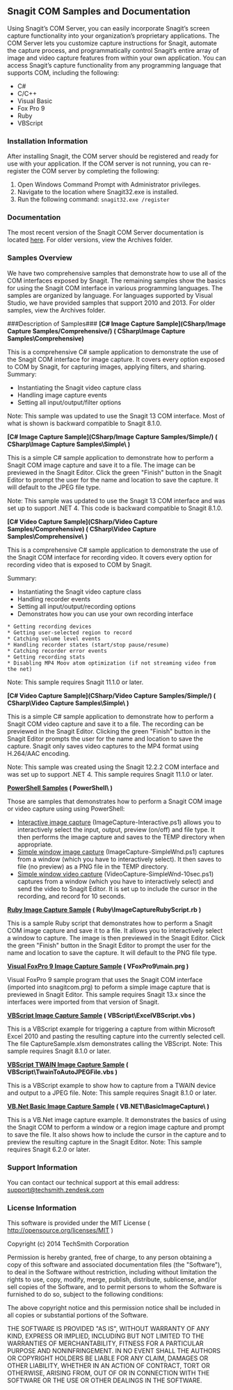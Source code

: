 ﻿## Snagit COM Samples and Documentation ##

Using Snagit’s COM Server, you can easily incorporate Snagit’s screen capture functionality into your organization’s proprietary applications. The COM Server lets you customize capture instructions for Snagit, automate the capture process, and programmatically control Snagit’s entire array of image and video capture features from within your own application.
You can access Snagit’s capture functionality from any programming language that supports COM, including the following:

* C#
* C/C++
* Visual Basic
* Fox Pro 9
* Ruby
* VBScript

### Installation Information ###

After installing Snagit, the COM server should be registered and ready for use with your application. If the COM server is not running, you can re-register the COM server by completing the following:  

1. Open Windows Command Prompt with Administrator privileges.
2. Navigate to the location where Snagit32.exe is installed.
3. Run the following command: `snagit32.exe /register`

### Documentation ###
The most recent version of the Snagit COM Server documentation is located [here](https://assets.techsmith.com/Docs/pdf-snagit/Snagit-13-COM-Server-Guide.pdf). For older versions, view the Archives folder.

### Samples Overview ###
We have two comprehensive samples that demonstrate how to use all of the COM interfaces exposed by Snagit. The remaining samples show the basics for using the Snagit COM interface in various programming languages. The samples are organized by language. For languages supported by Visual Studio, we have provided samples that support 2010 and 2013. For older samples, view the Archives folder.

###Description of Samples###
**[C# Image Capture Sample](CSharp/Image Capture Samples/Comprehensive/) ( CSharp\Image Capture Samples\Comprehensive)**

This is a comprehensive C# sample application to demonstrate the use of the Snagit
COM interface for image capture. It covers every option exposed to COM by Snagit,
for capturing images, applying filters, and sharing.
Summary:
* Instantiating the Snagit video capture class
* Handling image capture events
* Setting all input/output/filter options

Note: This sample was updated to use the Snagit 13 COM interface. Most
      of what is shown is backward compatible to Snagit 8.1.0.

**[C# Image Capture Sample](CSharp/Image Capture Samples/Simple/) ( CSharp\Image Capture Samples\Simple\ )**

This is a simple C# sample application to demonstrate how to
perform a Snagit COM image capture and save it to a file.
The image can be previewed in the Snagit Editor. Click 
the green "Finish" button in the Snagit Editor to prompt the user for
the name and location to save the capture. It will default to
the JPEG file type.
 
Note: This sample was updated to use the Snagit 13 COM interface
      and was set up to support .NET 4.
      This code is backward compatible to Snagit 8.1.0.

**[C# Video Capture Sample](CSharp/Video Capture Samples/Comprehensive) ( CSharp\Video Capture Samples\Comprehensive\ )**

This is a comprehensive C# sample application to demonstrate the use of the Snagit
COM interface for recording video. It covers every option for recording
video that is exposed to COM by Snagit.

Summary:
* Instantiating the Snagit video capture class
* Handling recorder events
* Setting all input/output/recording options
* Demonstrates how you can use your own recording interface
````
* Getting recording devices
* Getting user-selected region to record
* Catching volume level events
* Handling recorder states (start/stop pause/resume)
* Catching recorder error events
* Getting recording stats
* Disabling MP4 Moov atom optimization (if not streaming video from the net)
````
Note: This sample requires Snagit 11.1.0 or later.

**[C# Video Capture Sample](CSharp/Video Capture Samples/Simple/) ( CSharp\Video Capture Samples\Simple\ )**

This is a simple C# sample application to demonstrate how to
perform a Snagit COM video capture and save it to a file.
The recording can be previewed in the Snagit Editor. Clicking
the green "Finish" button in the Snagit Editor prompts the user for
the name and location to save the capture. Snagit only saves
video captures to the MP4 format using H.264/AAC encoding.
 
Note: This sample was created using the Snagit 12.2.2 COM interface and was set up to support .NET 4. This sample requires Snagit 11.1.0 or later.

**[PowerShell Samples](PowerShell/) ( PowerShell\ )**

Those are samples that demonstrates how to perform a Snagit COM image or video
capture using using PowerShell:
- [Interactive image capture](PowerShell/ImageCapture-Interactive.ps1)
(ImageCapture-Interactive.ps1) allows you to interactively select the
input, output, preview (on/off) and file type. It then performs the image
capture and saves to the TEMP directory when appropriate.
- [Simple window image capture](PowerShell/ImageCapture-SimpleWnd.ps1)
(ImageCapture-SimpleWnd.ps1) captures from a window (which you have to
interactively select). It then saves to file (no preview) as a PNG file
in the TEMP directory.
- [Simple window video capture](PowerShell/VideoCapture-SimpleWnd-10sec.ps1)
(VideoCapture-SimpleWnd-10sec.ps1) captures from a window (which you have
to interactively select) and send the video to Snagit Editor. It is set up
to include the cursor in the recording, and record for 10 seconds.

**[Ruby Image Capture Sample](Ruby/ImageCaptureRubyScript.rb) ( Ruby\ImageCaptureRubyScript.rb )**

This is a sample Ruby script that demonstrates how to
perform a Snagit COM image capture and save it to a file.
It allows you to interactively select a window to capture.
The image is then previewed in the Snagit Editor. Click 
the green "Finish" button in the Snagit Editor to prompt the user for
the name and location to save the capture. It will default to
the PNG file type. 

**[Visual FoxPro 9 Image Capture Sample](VFoxPro9) ( VFoxPro9\main.prg )**

Visual FoxPro 9 sample program that uses the
Snagit COM interface (imported into snagitcom.prg)
to peform a simple image capture that is previewed
in Snagit Editor. This sample requires
Snagit 13.x since the interfaces were imported
from that version of Snagit.

**[VBScript Image Capture Sample](VBScript/ExcelVBScript.vbs) ( VBScript\ExcelVBScript.vbs )**

This is a VBScript example for triggering a capture from within
Microsoft Excel 2010 and pasting the resulting capture into the currently selected cell. The file CaptureSample.xlsm demonstrates calling the VBScript.
Note: This sample requires Snagit 8.1.0 or later.

**[VBScript TWAIN Image Capture Sample](VBScript/TwainToAutoJPEGFile.vbs) ( VBScript\TwainToAutoJPEGFile.vbs )**

This is a VBScript example to show how to capture from a TWAIN device
and output to a JPEG file.
Note: This sample requires Snagit 8.1.0 or later.

**[VB.Net Basic Image Capture Sample](VB.NET/BasicImageCapture/) ( VB.NET\BasicImageCapture\ )**

This is a VB.Net image capture example. It demonstrates the basics of using the 
Snagit COM to perform a window or a region image capture and prompt to save the
file. It also shows how to include the cursor in the capture and to preview the
resulting capture in the Snagit Editor.
Note: This sample requires Snagit 6.2.0 or later.


### Support Information ###
You can contact our technical support at this email address: support@techsmith.zendesk.com

### License Information ###
This software is provided under the MIT License ( http://opensource.org/licenses/MIT )

Copyright (c) 2014 TechSmith Corporation

Permission is hereby granted, free of charge, to any person obtaining a copy of this software and associated documentation files (the "Software"), to deal in the Software without restriction, including without limitation the rights to use, copy, modify, merge, publish, distribute, sublicense, and/or sell copies of the Software, and to permit persons to whom the Software is furnished to do so, subject to the following conditions:

The above copyright notice and this permission notice shall be included in all copies or substantial portions of the Software.

THE SOFTWARE IS PROVIDED "AS IS", WITHOUT WARRANTY OF ANY KIND, EXPRESS OR IMPLIED, INCLUDING BUT NOT LIMITED TO THE WARRANTIES OF MERCHANTABILITY, FITNESS FOR A PARTICULAR PURPOSE AND NONINFRINGEMENT. IN NO EVENT SHALL THE AUTHORS OR COPYRIGHT HOLDERS BE LIABLE FOR ANY CLAIM, DAMAGES OR OTHER LIABILITY, WHETHER IN AN ACTION OF CONTRACT, TORT OR OTHERWISE, ARISING FROM, OUT OF OR IN CONNECTION WITH THE SOFTWARE OR THE USE OR OTHER DEALINGS IN THE SOFTWARE.
